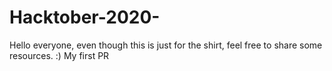 # Hacktober-2020-

Hello everyone, even though this is just for the shirt, feel free to share some resources. :)
My first PR